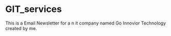 # GIT_services
This is a Email Newsletter for a n it company named Go Innovior Technology created by me.
